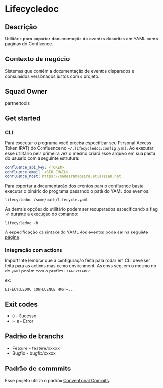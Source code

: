 # Lifecycledoc

## Descrição 

Utilitário para exportar documentação de eventos descritos em YAML como páginas do Confluence.

## Contexto de negócio

Sistemas que contém a documentação de eventos disparados e consumidos versionados juntos com o projeto.

## Squad Owner

partnertools

## Get started

### CLI

Para executar o programa você precisa especificar seu Personal Access Token (PAT) do Confluence no `~/.lifecycledoc/config.yaml`. Ao executar esse utilitário pela primeira vez o mesmo criará esse arquivo em sua pasta do usuário com a seguinte estrutura:

```yaml
confluence_api_key: <TOKEN>
confluence_email: <SEU EMAIL>
confluence_host: https://madeiramadeira.atlassian.net
```

Para exportar a documentação dos eventos para o confluence basta executar o binário do programa passando o path do YAML dos eventos:
```
lifecycledoc /some/path/lifecycle.yaml
```

As demais opções do utilitário podem ser recuperados especificando a flag `-h` durante a execução do comando:
```
lifecycledoc -h
```

A especificação da sintaxe do YAML dos eventos pode ser na seguinte [página](pkg/schema/parser/yaml)

### Integração com actions

Importante lembrar que a configuração feita para rodar em CLI deve ser feita para as actions mas como environment. As envs seguem o mesmo no do `yaml` porém com o prefixo `LIFECYCLEDOC`

ex:

```
LIFECYCLEDOC_CONFLUENCE_HOST=...
```

## Exit codes

* `0` - Sucesso
* `> 0` - Error

## Padrão de branchs

* Feature - feature/xxxxx
* Bugfix - bugfix/xxxxx

## Padrão de commmits

Esse projeto utiliza o padrão [Conventional Commits](https://www.conventionalcommits.org/en/v1.0.0/).